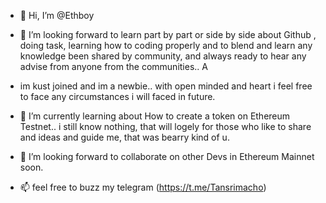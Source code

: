 - 👋 Hi, I’m @Ethboy
- 👀 I’m looking forward to learn part by part or side by side about Github , doing task, learning how to coding properly and to blend and learn any knowledge been shared by community, and always ready to hear any advise from anyone from the communities..  A
- im kust joined and im a newbie.. with open minded and heart i feel free to face any circumstances i will faced in future.
- 🌱 I’m currently learning about How to create a token on Ethereum Testnet.. i still know nothing, that will logely for those who like to share and ideas and guide me, that was bearry kind of u.
 
- 💞️ I’m looking forward to collaborate on other Devs in Ethereum Mainnet soon.
- 📫 feel free to buzz my telegram (https://t.me/Tansrimacho)

<!--- i've tried and create a token on " Kovan Testnet "
      
      This is the contract address
      0xa1006f2eb838023b7cf685cbd7f060ea78ebdca0

Do anyone from the communities know how to create a BEP20 / ERC20 Token From the BSC or Ether Mainnet ?
